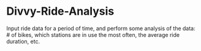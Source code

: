 # Divvy-Ride-Analysis

 Input ride data for a period of time, and perform some 
 analysis of the data: # of bikes, which stations are in use the most often, 
 the average ride duration, etc.
